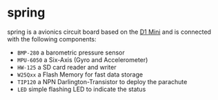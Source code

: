 # spring

spring is a avionics circuit board based on the [D1 Mini](https://www.wemos.cc/en/latest/d1/d1_mini.html) and is connected with the following components:
 * `BMP-280` a barometric pressure sensor
 * `MPU-6050` a Six-Axis (Gyro and Accelerometer)
 * `HW-125` a SD card reader and writer
 * `W25Qxx` a Flash Memory for fast data storage
 * `TIP120` a NPN Darlington-Transistor to deploy the parachute
 * `LED` simple flashing LED to indicate the status